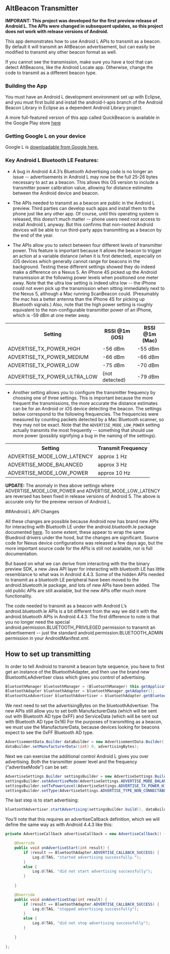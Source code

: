 ## AltBeacon Transmitter

**IMPORANT: This project was developed for the first preview release of Android L.  The APIs were changed in subsequent updates, so this project does not work with release versions of Android.**

This app demonstrates how to use Android L APIs to transmit as a beacon.  By default it will transmit an AltBeacon advertisement, but can easily be modified to transmit any other
beacon format as well.

If you cannot see the transmission, make sure you have a tool that can detect AltBeacons, like the Android Locate app.  Otherwise, change the code to transmit as a different beacon type.

### Building the App

You must have an Android L development environment set up with Eclipse, and you must first build and install the android-l-apis branch of the Android Beacon Library in Eclipse as a dependent Android Library project.

A more full-featured version of this app called QuickBeacon is available in the Google Play store [here](https://play.google.com/store/apps/details?id=com.radiusnetworks.quickbeacon)

### Getting Google L on your device

Google L is [downloadable from Google here.](https://developer.android.com/preview/setup-sdk.html)

### Key Android L Bluetooth LE Features:

* A bug in Android 4.4.3’s Bluetooth Advertising code is no longer an issue -- advertisements in Android L may now be the full 25-26 bytes necessary to act as a beacon.  This allows this OS version to include a transmitter power calibration value, allowing for distance estimates between the Android device and beacon.

* The APIs needed to transmit as a beacon are public in the Android L preview.  Third parties can develop such apps and install them to the phone just like any other app.  Of course, until this operating system is released, this doesn’t much matter -- phone users need root access to install Android L anyway.  But this confirms that non-rooted Android devices will be able to run third-party apps transmitting as a beacon by the end of the year.

* The APIs allow you to select between four different levels of transmitter power.   This feature is important because it allows the beacon to trigger an action at a variable distance (when it is first detected), especially on iOS devices which generally cannot range for beacons in the background.  Testing these different settings showed they do indeed make a difference on a Nexus 5.  An iPhone 4S picked up the Android transmission at the following power levels when positioned one meter away.  Note that the ultra low setting is indeed ultra low -- the iPhone could not even pick up the transmission when sitting immediately next to the Nexus 5, although a Mac running ScanBeacon could.  (Presumably the mac has a better antenna than the iPhone 4S for picking up Bluetooth signals.)  Also, note that the high power setting is roughly equivalent to the non-configurable transmitter power of an iPhone, which is -59 dBm at one meter away.

<table class="rsum">
<tr><th>Setting</th><th>RSSI @1m (iOS)</th><th>RSSI @1m (Mac)</th></tr>
<tr><td>ADVERTISE_TX_POWER_HIGH
</td><td>-56 dBm
</td><td>-55 dBm
</td></tr>
<tr><td>ADVERTISE_TX_POWER_MEDIUM
</td><td>-66 dBm
</td><td>-66 dBm
</td></tr>
<tr><td>ADVERTISE_TX_POWER_LOW
</td><td>-75 dBm
</td><td>-70 dBm
</td></tr>
<tr><td>ADVERTISE_TX_POWER_ULTRA_LOW
</td><td>(not detected)
</td><td>-79 dBm
</td></tr>
</table>

* Another setting allows you to configure the transmitter frequency by choosing one of three settings.  This is important because the more frequent the transmissions, the more accurate the distance estimates can be for an Android or iOS device detecting the beacon.  The settings below correspond to the following frequencies.  The frequencies were measured by counting packets detected by a Mac Bluetooth scanner, so they may not be exact.  Note that the `ADVERTISE_MODE_LOW_POWER` setting actually transmits the most frequently -- something that should use more power (possibly signifying a bug in the naming of the settings).

<table class="rsum">
<tr><th>Setting
</th><th>Transmit Frequency
</th></tr><tr><td>ADVERTISE_MODE_LOW_LATENCY
</td><td>approx 1 Hz
</td></tr><tr><td>ADVERTISE_MODE_BALANCED
</td><td>approx 3 Hz
</td></tr><tr><td>ADVERTISE_MODE_LOW_POWER
</td><td>approx 10 Hz
</td></tr></table>

**UPDATE:**  The anomaly in thea above settings where ADVERTISE_MODE_LOW_POWER and ADVERTISE_MODE_LOW_LATENCY are reversed has been fixed in release versions of Android 5.  The above is accurate only for the preview version of Android L.

##Android L API Changes

All these changes are possible because Android now has brand new APIs for  interacting with Bluetooth LE under the android.bluetooth.le package documented [here](https://developer.android.com/preview/api-overview.html).
To some extent, these appear to wrap the same Bluedroid drivers under the hood, but the changes are significant.  Source code for Nexus device configurations was released a few days ago, but the more important source code for the APIs is still not available, nor is full documentation.   

But based on what we can derive from interacting with the the binary preview SDK, a new Java API layer for interacting with bluetooth LE has little resemblance to what was in Android 4.4.3.  Some of the hidden APIs needed to transmit as a bluetooth LE peripheral have been moved to the android.bluetooth.le package, and lots of new APIs have been added.  The old public APIs are still available, but the new APIs offer much more functionality.

The code needed to transmit as a beacon with Android L’s android.bluetooth.le APIs is a bit different from the way we did it with the android.bluetooth APIs in Android 4.4.3.   The first difference to note is that you no longer need the special android.permission.BLUETOOTH_PRIVILEGED permission to transmit an advertisement -- just  the standard android.permission.BLUETOOTH_ADMIN permission in your AndroidManifest.xml.

## How to set up transmitting 

In order to tell Android to transmit a beacon byte sequence, you have to first get an instance of the BluetoothAdapter, and then use the brand new BluetoothLeAdvertiser class which gives you control of advertising.

```java
BluetoothManager bluetoothManager = (BluetoothManager) this.getApplicationContext().getSystemService(Context.BLUETOOTH_SERVICE);
BluetoothAdapter bluetoothAdapter = bluetoothManager.getAdapter();		
BluetoothLeAdvertiser bluetoothAdvertiser = bluetoothAdapter.getBluetoothLeAdvertiser()
```

We next need to set the advertisingBytes on the bluetoothAdvertiser.  The new APIs still allow you to set both ManufacturerData (which will be sent out with Bluetooth AD type 0xFF) and ServiceData (which will be sent out with Bluetooth AD type 0x16)  For the purposes of transmitting as a beacon, we must use the ManufacturerData, because devices looking for beacons expect to see the 0xFF Bluetooth AD type.

```java
AdvertisementData.Builder dataBuilder = new AdvertisementData.Builder();
dataBuilder.setManufacturerData((int) 0, advertisingBytes);
```
Next we can exercise the additional control Android L gives you over advertising.  Both the transmitter power level and the frequency (“advertiseMode”) can be set:

```java
AdvertiseSettings.Builder settingsBuilder = new AdvertiseSettings.Builder();
settingsBuilder.setAdvertiseMode(AdvertiseSettings.ADVERTISE_MODE_BALANCED);			
settingsBuilder.setTxPowerLevel(AdvertiseSettings.ADVERTISE_TX_POWER_HIGH); 		
settingsBuilder.setType(AdvertiseSettings.ADVERTISE_TYPE_NON_CONNECTABLE);
```

The last step is to start advertising:

```java
bluetoothAdvertiser.startAdvertising(settingsBuilder.build(), dataBuilder.build(), advertiseCallback);
```

You’ll note that this requires an advertiseCallback definition, which we will define the same way as with Android 4.4.3 like this:

```java
private AdvertiseCallback advertiseCallback = new AdvertiseCallback() {

	@Override
	public void onAdvertiseStart(int result) {
		if (result == BluetoothAdapter.ADVERTISE_CALLBACK_SUCCESS) {
			Log.d(TAG, "started advertising successfully.");					
		}
		else {
			Log.d(TAG, "did not start advertising successfully");
		}
		
	}

	@Override
	public void onAdvertiseStop(int result) {
		if (result == BluetoothAdapter.ADVERTISE_CALLBACK_SUCCESS) {
			Log.d(TAG, "stopped advertising successfully");
		}
		else {
			Log.d(TAG, "did not stop advertising successfully");
		}
		
	}
    
};
```

